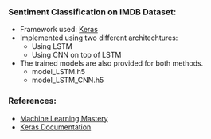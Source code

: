 ### Sentiment Classification on IMDB Dataset:
- Framework used: [Keras](https://keras.io/)
- Implemented using two different architechtures:
  - Using LSTM
  - Using CNN on top of LSTM
- The trained models are also provided for both methods.
  - model_LSTM.h5
  - model_LSTM_CNN.h5
 
### References:
 - [Machine Learning Mastery](https://machinelearningmastery.com/sequence-classification-lstm-recurrent-neural-networks-python-keras/)
 - [Keras Documentation](https://github.com/keras-team/keras/tree/master/examples)
